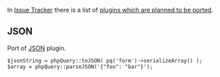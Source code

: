 In [Issue Tracker](http://code.google.com/p/phpquery/issues/list) there
is a list of [plugins which are planned to be
ported](http://code.google.com/p/phpquery/issues/list?can=2&q=label%3APort).

JSON
----

Port of [JSON](http://jollytoad.googlepages.com/json.js) plugin.

``` {.prettyprint}
$jsonString = phpQuery::toJSON( pq('form')->serializeArray() );
$array = phpQuery::parseJSON('{"foo": "bar"}');
```


